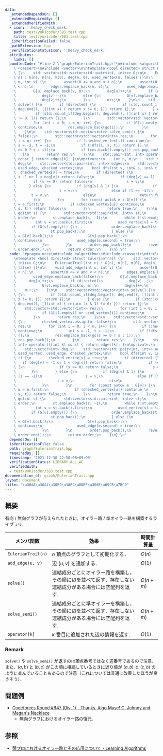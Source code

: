 ```yaml
---
data:
  _extendedDependsOn: []
  _extendedRequiredBy: []
  _extendedVerifiedWith:
  - icon: ':heavy_check_mark:'
    path: test/yukicoder/583.test.cpp
    title: test/yukicoder/583.test.cpp
  _isVerificationFailed: false
  _pathExtension: hpp
  _verificationStatusIcon: ':heavy_check_mark:'
  attributes:
    links: []
  bundledCode: "#line 2 \"graph/EulerianTrail.hpp\"\n#include <algorithm>\n#include\
    \ <cassert>\n#include <vector>\n\ntemplate <bool directed> struct EulerianTrail\
    \ {\n    std::vector<std::vector<std::pair<int, int>>> G;\n\n    EulerianTrail(int\
    \ n) : G(n), n(n), m(0), deg(n, 0), used_vertex(n, false) {}\n\n    void add_edge(int\
    \ u, int v) {\n        assert(0 <= u and u < n);\n        assert(0 <= v and v\
    \ < n);\n        edges.emplace_back(u, v);\n        used_edge.emplace_back(false);\n\
    \        G[u].emplace_back(v, m);\n        deg[u]++;\n        if (directed)\n\
    \            deg[v]--;\n        else {\n            G[v].emplace_back(u, m);\n\
    \            deg[v]++;\n        }\n        m++;\n    }\n\n    std::vector<std::vector<int>>\
    \ solve() {\n        if (directed) {\n            if (std::count_if(deg.begin(),\
    \ deg.end(), [](int x) { return x != 0; })) return {};\n        } else {\n   \
    \         if (std::count_if(deg.begin(), deg.end(), [](int x) { return (x & 1)\
    \ != 0; })) return {};\n        }\n        std::vector<std::vector<int>> res;\n\
    \        for (int i = 0; i < n; i++) {\n            if (G[i].empty() or used_vertex[i])\
    \ continue;\n            res.emplace_back(go(i));\n        }\n        return res;\n\
    \    }\n\n    std::vector<std::vector<int>> solve_semi() {\n        checked_vertex.assign(n,\
    \ false);\n        std::vector<std::vector<int>> res;\n        for (int i = 0;\
    \ i < n; i++) {\n            if (checked_vertex[i]) continue;\n            int\
    \ s = -1, t = -1;\n            if (!dfs(i, s, t)) return {};\n            res.emplace_back(go(s\
    \ >= 0 ? s : i));\n            if (res.back().empty()) res.pop_back();\n     \
    \   }\n        return res;\n    }\n\n    std::pair<int, int> operator[](int k)\
    \ const { return edges[k]; }\n\nprivate:\n    int n, m;\n    std::vector<int>\
    \ deg;\n    std::vector<std::pair<int, int>> edges;\n    std::vector<bool> used_vertex,\
    \ used_edge, checked_vertex;\n\n    bool dfs(int v, int& s, int& t) {\n      \
    \  checked_vertex[v] = true;\n        if (directed) {\n            if (deg[v]\
    \ < -1 or 1 < deg[v]) return false;\n            if (deg[v] == 1) {\n        \
    \        if (s >= 0) return false;\n                s = v;\n            }\n  \
    \      } else {\n            if (deg[v] & 1) {\n                if (s == -1)\n\
    \                    s = v;\n                else if (t == -1)\n             \
    \       t = v;\n                else\n                    return false;\n    \
    \        }\n        }\n        for (const auto& e : G[v]) {\n            int u\
    \ = e.first;\n            if (checked_vertex[u]) continue;\n            if (!dfs(u,\
    \ s, t)) return false;\n        }\n        return true;\n    }\n\n    std::vector<int>\
    \ go(int s) {\n        std::vector<std::pair<int, int>> st;\n        std::vector<int>\
    \ order;\n        st.emplace_back(s, -1);\n        while (!st.empty()) {\n   \
    \         int v = st.back().first;\n            used_vertex[v] = true;\n     \
    \       if (G[v].empty()) {\n                order.emplace_back(st.back().second);\n\
    \                st.pop_back();\n            } else {\n                auto e\
    \ = G[v].back();\n                G[v].pop_back();\n                if (used_edge[e.second])\
    \ continue;\n                used_edge[e.second] = true;\n                st.emplace_back(e);\n\
    \            }\n        }\n        order.pop_back();\n        reverse(order.begin(),\
    \ order.end());\n        return order;\n    }\n};\n"
  code: "#pragma once\n#include <algorithm>\n#include <cassert>\n#include <vector>\n\
    \ntemplate <bool directed> struct EulerianTrail {\n    std::vector<std::vector<std::pair<int,\
    \ int>>> G;\n\n    EulerianTrail(int n) : G(n), n(n), m(0), deg(n, 0), used_vertex(n,\
    \ false) {}\n\n    void add_edge(int u, int v) {\n        assert(0 <= u and u\
    \ < n);\n        assert(0 <= v and v < n);\n        edges.emplace_back(u, v);\n\
    \        used_edge.emplace_back(false);\n        G[u].emplace_back(v, m);\n  \
    \      deg[u]++;\n        if (directed)\n            deg[v]--;\n        else {\n\
    \            G[v].emplace_back(u, m);\n            deg[v]++;\n        }\n    \
    \    m++;\n    }\n\n    std::vector<std::vector<int>> solve() {\n        if (directed)\
    \ {\n            if (std::count_if(deg.begin(), deg.end(), [](int x) { return\
    \ x != 0; })) return {};\n        } else {\n            if (std::count_if(deg.begin(),\
    \ deg.end(), [](int x) { return (x & 1) != 0; })) return {};\n        }\n    \
    \    std::vector<std::vector<int>> res;\n        for (int i = 0; i < n; i++) {\n\
    \            if (G[i].empty() or used_vertex[i]) continue;\n            res.emplace_back(go(i));\n\
    \        }\n        return res;\n    }\n\n    std::vector<std::vector<int>> solve_semi()\
    \ {\n        checked_vertex.assign(n, false);\n        std::vector<std::vector<int>>\
    \ res;\n        for (int i = 0; i < n; i++) {\n            if (checked_vertex[i])\
    \ continue;\n            int s = -1, t = -1;\n            if (!dfs(i, s, t)) return\
    \ {};\n            res.emplace_back(go(s >= 0 ? s : i));\n            if (res.back().empty())\
    \ res.pop_back();\n        }\n        return res;\n    }\n\n    std::pair<int,\
    \ int> operator[](int k) const { return edges[k]; }\n\nprivate:\n    int n, m;\n\
    \    std::vector<int> deg;\n    std::vector<std::pair<int, int>> edges;\n    std::vector<bool>\
    \ used_vertex, used_edge, checked_vertex;\n\n    bool dfs(int v, int& s, int&\
    \ t) {\n        checked_vertex[v] = true;\n        if (directed) {\n         \
    \   if (deg[v] < -1 or 1 < deg[v]) return false;\n            if (deg[v] == 1)\
    \ {\n                if (s >= 0) return false;\n                s = v;\n     \
    \       }\n        } else {\n            if (deg[v] & 1) {\n                if\
    \ (s == -1)\n                    s = v;\n                else if (t == -1)\n \
    \                   t = v;\n                else\n                    return false;\n\
    \            }\n        }\n        for (const auto& e : G[v]) {\n            int\
    \ u = e.first;\n            if (checked_vertex[u]) continue;\n            if (!dfs(u,\
    \ s, t)) return false;\n        }\n        return true;\n    }\n\n    std::vector<int>\
    \ go(int s) {\n        std::vector<std::pair<int, int>> st;\n        std::vector<int>\
    \ order;\n        st.emplace_back(s, -1);\n        while (!st.empty()) {\n   \
    \         int v = st.back().first;\n            used_vertex[v] = true;\n     \
    \       if (G[v].empty()) {\n                order.emplace_back(st.back().second);\n\
    \                st.pop_back();\n            } else {\n                auto e\
    \ = G[v].back();\n                G[v].pop_back();\n                if (used_edge[e.second])\
    \ continue;\n                used_edge[e.second] = true;\n                st.emplace_back(e);\n\
    \            }\n        }\n        order.pop_back();\n        reverse(order.begin(),\
    \ order.end());\n        return order;\n    }\n};\n"
  dependsOn: []
  isVerificationFile: false
  path: graph/EulerianTrail.hpp
  requiredBy: []
  timestamp: '2021-12-30 22:50:08+09:00'
  verificationStatus: LIBRARY_ALL_AC
  verifiedWith:
  - test/yukicoder/583.test.cpp
documentation_of: graph/EulerianTrail.hpp
layout: document
title: "\u30AA\u30A4\u30E9\u30FC\u8DEF\u306E\u69CB\u7BC9"
---
```


## 概要
有向 / 無向グラフが与えられたときに，オイラー路 / 準オイラー路を構築するライブラリ．

| メンバ関数         | 効果                                                                                                     | 時間計算量 |
| ------------------ | -------------------------------------------------------------------------------------------------------- | ---------- |
| `EulerianTrail(n)` | $n$ 頂点のグラフとして初期化する．                                                                       | $O(n)$     |
| `add_edge(u, v)`   | 辺 $(u, v)$ を追加する．                                                                                 | $O(1)$     |
| `solve()`          | 連結成分ごとにオイラー路を構築し，その順に辺を並べて返す．存在しない連結成分がある場合には空配列を返す． | $O(n + m)$ |
| `solve_semi()`     | 連結成分ごとに準オイラーを構築し，その順に辺を並べて返す．存在しない連結成分がある場合には空配列を返す． | $O(n + m)$ |
| `operator[k]`      | $k$ 番目に追加された辺の情報を返す．                                                                     | $O(1)$     |

### Remark
`solve()` や `solve_semi()` が返すのは頂点番号ではなく辺番号であるので注意．また，$(a, b)$ と $(b, c)$ がこの順に接続しているときに返り値が $(a, b)$ と $(c, b)$ のように並んでいることもあるので注意（これについては普通に改善したほうが良さそう）．

## 問題例
- [Codeforces Round #647 (Div. 1) - Thanks, Algo Muse! C. Johnny and Megan's Necklace](https://codeforces.com/contest/1361/problem/C)
  - 無向グラフにおけるオイラー路の復元.

## 参照
- [競プロにおけるオイラー路とその応用について - Learning Algorithms](https://kokiymgch.hatenablog.com/entry/2017/12/07/193238)
